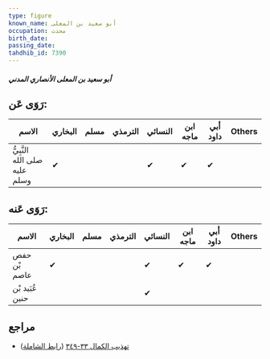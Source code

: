 ```yaml
---
type: figure
known_name: أبو سعيد بن المعلى
occupation: محدث
birth_date:
passing_date:
tahdhib_id: 7390
---
```

##### أبو سعيد بن المعلى الأنصاري المدني

## رَوَى عَن:
| الاسم                         | البخاري | مسلم | الترمذي | النسائي | ابن ماجه | أبي داود | Others |
| ----------------------------- | ------- | ---- | ------- | ------- | -------- | -------- | ------ |
| النَّبِيُّ صلى الله عليه وسلم | ✔       |      |         | ✔       | ✔        | ✔        |        |
## رَوَى عَنه:
| الاسم           | البخاري | مسلم | الترمذي | النسائي | ابن ماجه | أبي داود | Others |
| --------------- | ------- | ---- | ------- | ------- | -------- | -------- | ------ |
| حفص بْن عاصم    | ✔       |      |         | ✔       | ✔        | ✔        |        |
| عُبَيد بْن حنين |         |      |         | ✔       |          |          |        |
## مراجع
- [تهذيب الكمال ٣٣-٣٤٩](obsidian://open?vault=Tahdhib-al-Kamal&file=Figures/٧٣٩٠-أبو%20سعيد%20بن%20المعلى%20الأنصاري%20المدني) ([رابط الشاملة](https://shamela.ws/book/3722/18020))
